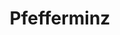 ---
_schema: default
title: Pfefferminz
link: https://www.geocaching.com/geocache/GC8X0CF
owner: Gilwell1
log_date: 2020-08-30 00:00:00
log_type: Note
display_coords: N 41° 27.228' W 074° 29.071'
latitude: '41.4538'
longitude: '-74.484516'
first_stage: false
bogus: true
zhanna_log: >-
  Rich in NEPA and I solved the puzzle and the solution checker gave us the
  green light (apparently you’ve fixed it since August 14th). I doubt we’ll be
  visiting that area anytime soon, but we’ll put it on our list and if we have
  the opportunity we’ll stop and search for the cache. Thanks for a fun puzzle\!
rich_log:
post_id: 12504
---